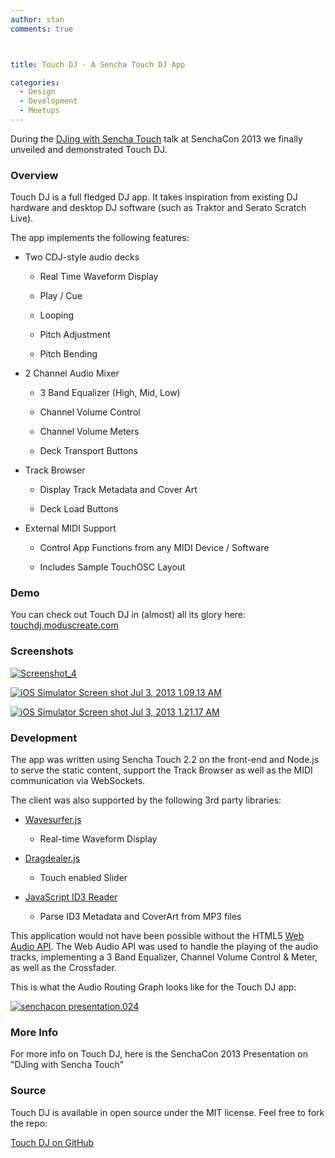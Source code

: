```yaml
---
author: stan
comments: true



title: Touch DJ - A Sencha Touch DJ App

categories:
  - Design
  - Development
  - Meetups
---
```


During the [DJing with Sencha Touch](http://moduscreate.com/road-to-senchacon-djing-with-sencha-touch/) talk at SenchaCon 2013 we finally unveiled and demonstrated Touch DJ.





### Overview





Touch DJ is a full fledged DJ app. It takes inspiration from existing DJ hardware and desktop DJ software (such as Traktor and Serato Scratch Live).





The app implements the following features:







  * Two CDJ-style audio decks





    * Real Time Waveform Display


    * Play / Cue


    * Looping


    * Pitch Adjustment


    * Pitch Bending




  * 2 Channel Audio Mixer





    * 3 Band Equalizer (High, Mid, Low)


    * Channel Volume Control


    * Channel Volume Meters


    * Deck Transport Buttons




  * Track Browser





    * Display Track Metadata and Cover Art


    * Deck Load Buttons




  * External MIDI Support





    * Control App Functions from any MIDI Device / Software 


    * Includes Sample TouchOSC Layout 







### Demo





You can check out Touch DJ in (almost) all its glory here: [touchdj.moduscreate.com](http://touchdj.moduscreate.com)





### Screenshots





[![Screenshot_4](../assets/uploads//2013/07/Screenshot_4-455x350.png)](../assets/uploads//2013/07/Screenshot_4.png)





[![iOS Simulator Screen shot Jul 3, 2013 1.09.13 AM](../assets/uploads//2013/07/iOS-Simulator-Screen-shot-Jul-3-2013-1.09.13-AM-466x350.png)](../assets/uploads//2013/07/iOS-Simulator-Screen-shot-Jul-3-2013-1.09.13-AM.png)





[![iOS Simulator Screen shot Jul 3, 2013 1.21.17 AM](../assets/uploads//2013/07/iOS-Simulator-Screen-shot-Jul-3-2013-1.21.17-AM-466x350.png)](../assets/uploads//2013/07/iOS-Simulator-Screen-shot-Jul-3-2013-1.21.17-AM.png)





### Development





The app was written using Sencha Touch 2.2 on the front-end and Node.js to serve the static content, support the Track Browser as well as the MIDI communication via WebSockets.





The client was also supported by the following 3rd party libraries:







  * [Wavesurfer.js](http://katspaugh.github.io/wavesurfer.js/) 



    * Real-time Waveform Display




  * [Dragdealer.js](http://code.ovidiu.ch/dragdealer/) 



    * Touch enabled Slider




  * [JavaScript ID3 Reader](https://github.com/aadsm/JavaScript-ID3-Reader) 



    * Parse ID3 Metadata and CoverArt from MP3 files







This application would not have been possible without the HTML5 [Web Audio API](https://dvcs.w3.org/hg/audio/raw-file/tip/webaudio/specification.html). The Web Audio API was used to handle the playing of the audio tracks, implementing a 3 Band Equalizer, Channel Volume Control & Meter, as well as the Crossfader.





This is what the Audio Routing Graph looks like for the Touch DJ app:





[![senchacon presentation.024](../assets/uploads//2013/07/senchacon-presentation.024.jpg)](../assets/uploads//2013/07/senchacon-presentation.024.jpg)





### More Info





For more info on Touch DJ, here is the SenchaCon 2013 Presentation on "DJing with Sencha Touch"







### Source





Touch DJ is available in open source under the MIT license. Feel free to fork the repo:





[Touch DJ on GitHub](https://github.com/ModusCreateOrg/TouchDJ)



